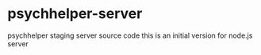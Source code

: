 # psychhelper-server
psychhelper staging server source code
this is an initial version for node.js server

